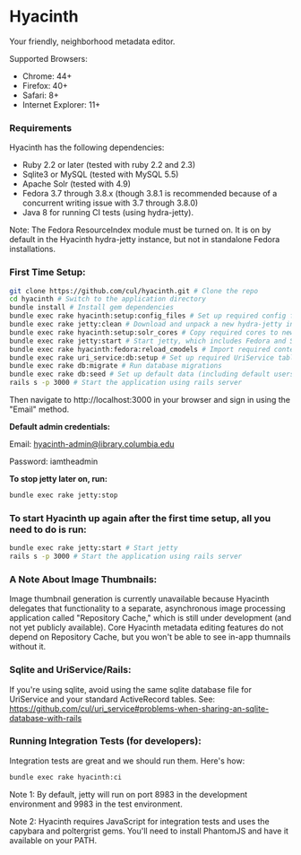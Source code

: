 # Hyacinth

Your friendly, neighborhood metadata editor.

Supported Browsers:
- Chrome: 44+
- Firefox: 40+
- Safari: 8+
- Internet Explorer: 11+

### Requirements
Hyacinth has the following dependencies:
- Ruby 2.2 or later (tested with ruby 2.2 and 2.3)
- Sqlite3 or MySQL (tested with MySQL 5.5)
- Apache Solr (tested with 4.9)
- Fedora 3.7 through 3.8.x (though 3.8.1 is recommended because of a concurrent writing issue with 3.7 through 3.8.0)
- Java 8 for running CI tests (using hydra-jetty).

Note: The Fedora ResourceIndex module must be turned on.  It is on by default in the Hyacinth hydra-jetty instance, but not in standalone Fedora installations.

### First Time Setup:
```sh
git clone https://github.com/cul/hyacinth.git # Clone the repo
cd hyacinth # Switch to the application directory
bundle install # Install gem dependencies
bundle exec rake hyacinth:setup:config_files # Set up required config files
bundle exec rake jetty:clean # Download and unpack a new hydra-jetty instance
bundle exec rake hyacinth:setup:solr_cores # Copy required cores to newly-unpacked hydra-jetty instance
bundle exec rake jetty:start # Start jetty, which includes Fedora and Solr (running on port 8983 in the development environment). This will take a minute.
bundle exec rake hyacinth:fedora:reload_cmodels # Import required content models into Fedora (Note: It is safe to ignore any "404 Resource Not Found" output messages encountered during this step. These are expected because the content models do not already exist in Fedora and therefore cannot be found.)
bundle exec rake uri_service:db:setup # Set up required UriService tables
bundle exec rake db:migrate # Run database migrations
bundle exec rake db:seed # Set up default data (including default users)
rails s -p 3000 # Start the application using rails server
```

Then navigate to http://localhost:3000 in your browser and sign in using the "Email" method.

**Default admin credentials:**

Email: hyacinth-admin@library.columbia.edu

Password: iamtheadmin

**To stop jetty later on, run:**

```sh
bundle exec rake jetty:stop
```

### To start Hyacinth up again after the first time setup, all you need to do is run:
```sh
bundle exec rake jetty:start # Start jetty
rails s -p 3000 # Start the application using rails server
```

### A Note About Image Thumbnails:

Image thumbnail generation is currently unavailable because Hyacinth delegates that functionality to a separate, asynchronous image processing application called "Repository Cache," which is still under development (and not yet publicly available).  Core Hyacinth metadata editing features do not depend on Repository Cache, but you won't be able to see in-app thumnails without it.

### Sqlite and UriService/Rails:

If you're using sqlite, avoid using the same sqlite database file for UriService and your standard ActiveRecord tables.  See: https://github.com/cul/uri_service#problems-when-sharing-an-sqlite-database-with-rails

### Running Integration Tests (for developers):

Integration tests are great and we should run them.  Here's how:

```sh
bundle exec rake hyacinth:ci
```

Note 1: By default, jetty will run on port 8983 in the development environment and 9983 in the test environment.

Note 2: Hyacinth requires JavaScript for integration tests and uses the capybara and poltergrist gems.  You'll need to install PhantomJS and have it available on your PATH.
